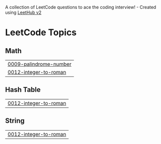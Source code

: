A collection of LeetCode questions to ace the coding interview! - Created using [LeetHub v2](https://github.com/arunbhardwaj/LeetHub-2.0)
<!---LeetCode Topics Start-->
# LeetCode Topics
## Math
|  |
| ------- |
| [0009-palindrome-number](https://github.com/khemsu/leetCode/tree/master/0009-palindrome-number) |
| [0012-integer-to-roman](https://github.com/khemsu/leetCode/tree/master/0012-integer-to-roman) |
## Hash Table
|  |
| ------- |
| [0012-integer-to-roman](https://github.com/khemsu/leetCode/tree/master/0012-integer-to-roman) |
## String
|  |
| ------- |
| [0012-integer-to-roman](https://github.com/khemsu/leetCode/tree/master/0012-integer-to-roman) |
<!---LeetCode Topics End-->